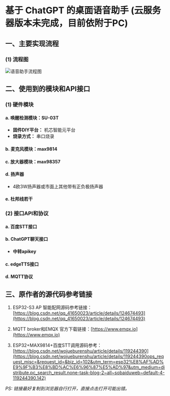 # 基于 ChatGPT 的桌面语音助手 (云服务器版本未完成，目前依附于PC)


## 一、主要实现流程

### (1) 流程图

![语音助手流程图](https://github.com/frisk0926/AIproject/assets/129162725/9acf90bc-441d-4810-9d3e-b1c5f0e51163)



## 二、使用到的模块和API接口

### (1) 硬件模块

#### a. 唤醒检测模块：SU-03T
- **固件DIY平台：** 机芯智能元平台
- **烧录方式：** 串口烧录

#### b. 麦克风模块：max9814

#### c. 放大器模块：max98357

#### d. 扬声器
- 4欧3W扬声器或市面上其他带有正负极扬声器

#### e. 杜邦线若干

### (2) 接口API和协议

#### a. 百度STT接口

#### b. ChatGPT聊天接口
- **中转apikey**

#### c. edgeTTS接口

#### d. MQTT协议


## 三、原作者的源代码参考链接

1. ESP32-S3 AP 智能配网源码参考链接：[https://blog.csdn.net/qq_41650023/article/details/124674493](https://blog.csdn.net/qq_41650023/article/details/124674493)

2. MQTT broker和EMQX 官方下载链接：[https://www.emqx.io](https://www.emqx.io)

3. ESP32+MAX9814+百度STT调用源码参考：[https://blog.csdn.net/wojueburenshu/article/details/119244390](https://blog.csdn.net/wojueburenshu/article/details/119244390ops_request_misc=&request_id=&biz_id=102&utm_term=esp32%E8%AF%AD%E9%9F%B3%E8%BD%AC%E6%96%87%E5%AD%97&utm_medium=distribute.pc_search_result.none-task-blog-2~all~sobaiduweb~default-4-119244390.142)

*PS: 链接最好复制到浏览器自行打开，直接点击打开可能出错。*

